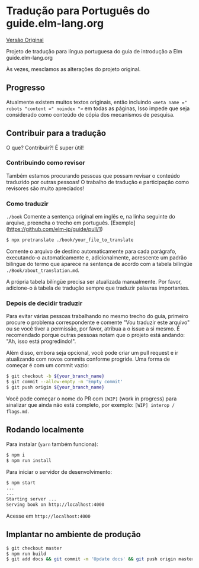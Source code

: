 # Tradução para Português do guide.elm-lang.org

[Versão Original](https://github.com/evancz/guide.elm-lang.org/)

Projeto de tradução para língua portuguesa do guia de introdução a Elm guide.elm-lang.org 

Às vezes, mesclamos as alterações do projeto original.

## Progresso

Atualmente existem muitos textos originais, então incluindo `<meta name =" robots "content =" noindex ">` em todas as páginas,
Isso impede que seja considerado como conteúdo de cópia dos mecanismos de pesquisa.

## Contribuir para a tradução

O que? Contribuir?!
É super útil!

### Contribuindo como revisor

Também estamos procurando pessoas que possam revisar o conteúdo traduzido por outras pessoas!
O trabalho de tradução e participação como revisores são muito apreciados!

### Como traduzir

`./book` Comente a sentença original em inglês e, na linha seguinte do arquivo, preencha o trecho em português.
[Exemplo] (https://github.com/elm-jp/guide/pull/1)

```bash
$ npx pretranslate ./book/your_file_to_translate
```

Comente o arquivo de destino automaticamente para cada parágrafo, executando-o automaticamente e, adicionalmente, acrescente um padrão bilingue do termo que aparece na sentença de acordo com a tabela bilíngüe `./Book/about_translation.md`.

A própria tabela bilíngüe precisa ser atualizada manualmente. Por favor, adicione-o à tabela de tradução sempre que traduzir palavras importantes.

### Depois de decidir traduzir

Para evitar várias pessoas trabalhando no mesmo trecho do guia, primeiro procure o problema correspondente e comente "Vou traduzir este arquivo" ou se você tiver a permissão, por favor, atribua a o issue a si mesmo.
É recomendado porque outras pessoas notam que o projeto está andando: "Ah, isso está progredindo!".

Além disso, embora seja opcional, você pode criar um pull request e ir atualizando com novos commits conforme progride. Uma forma de começar é com um commit vazio:

```bash
$ git checkout -b ${your_branch_name}
$ git commit --allow-empty -m 'Empty commit'
$ git push origin ${your_branch_name}
```

Você pode começar o nome do PR com `[WIP]` (work in progress) para sinalizar que ainda não está completo, por exemplo:  `[WIP] interop / flags.md`.

## Rodando localmente

Para instalar (`yarn` também funciona):

```bash
$ npm i
$ npm run install
```

Para iniciar o servidor de desenvolvimento:

```bash
$ npm start
...
...
Starting server ...
Serving book on http://localhost:4000
```

Acesse em `http://localhost:4000`

## Implantar no ambiente de produção

```bash
$ git checkout master
$ npm run build
$ git add docs && git commit -m 'Update docs' && git push origin master
```

